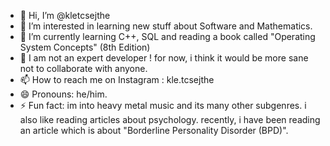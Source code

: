 - 👋 Hi, I’m @kletcsejthe
- 👀 I’m interested in learning new stuff about Software and Mathematics.
- 🌱 I’m currently learning C++, SQL and reading a book called "Operating System Concepts" (8th Edition)
- 💞️ I am not an expert developer ! for now, i think it would be more sane not to collaborate with anyone.
- 📫 How to reach me on Instagram : kle.tcsejthe
- 😄 Pronouns: he/him.
- ⚡ Fun fact: im into heavy metal music and its many other subgenres. i also like reading articles about psychology. recently, i have been reading an article which is about "Borderline Personality Disorder (BPD)".

<!---
kletcsejthe/kletcsejthe is a ✨ special ✨ repository because its `README.md` (this file) appears on your GitHub profile.
You can click the Preview link to take a look at your changes.
--->
